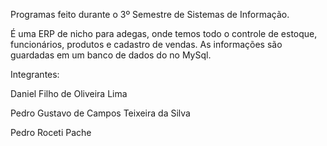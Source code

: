 Programas feito durante o 3º Semestre de Sistemas de Informação.

É uma ERP de nicho para adegas, onde temos todo o controle de estoque, funcionários, produtos e cadastro de vendas. As informações são guardadas em um banco de dados do no MySql.

Integrantes:

Daniel Filho de Oliveira Lima

Pedro Gustavo de Campos Teixeira da Silva

Pedro Roceti Pache
